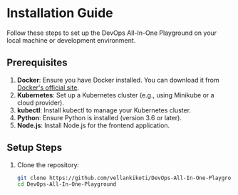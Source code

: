# Installation Guide

Follow these steps to set up the DevOps All-In-One Playground on your local machine or development environment.

## Prerequisites

1. **Docker**: Ensure you have Docker installed. You can download it from [Docker's official site](https://www.docker.com/get-started).
2. **Kubernetes**: Set up a Kubernetes cluster (e.g., using Minikube or a cloud provider).
3. **kubectl**: Install kubectl to manage your Kubernetes cluster.
4. **Python**: Ensure Python is installed (version 3.6 or later).
5. **Node.js**: Install Node.js for the frontend application.

## Setup Steps

1. Clone the repository:
   ```bash
   git clone https://github.com/vellankikoti/DevOps-All-In-One-Playground.git
   cd DevOps-All-In-One-Playground
